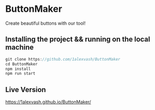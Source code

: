 # ButtonMaker

Create beautiful buttons with our tool!

## Installing the project && running on the local machine

```js
git clone https://github.com/1alexvash/ButtonMaker
cd ButtonMaker
npm install
npm run start

```

## Live Version

https://1alexvash.github.io/ButtonMaker/
